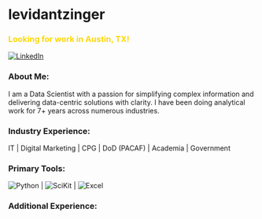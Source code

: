 # levidantzinger
### <span style="color:gold">Looking for work in Austin, TX!</span>
[![LinkedIn](https://img.shields.io/badge/LinkedIn-0077B5?style=for-the-badge&logo=linkedin&logoColor=white)](https://www.linkedin.com/in/levi-dantzinger-34328a71/)

### About Me:
I am a Data Scientist with a passion for simplifying complex information and delivering data-centric solutions with clarity. I have been doing analytical work for 7+ years across numerous industries.

### Industry Experience:
IT | Digital Marketing | CPG | DoD (PACAF) | Academia | Government

### Primary Tools:
![Python](https://img.shields.io/badge/Python-FFD43B?style=for-the-badge&logo=python&logoColor=darkgreen) | ![SciKit](https://img.shields.io/badge/scikit_learn-F7931E?style=for-the-badge&logo=scikit-learn&logoColor=white) | ![Excel](https://img.shields.io/badge/Microsoft_Excel-217346?style=for-the-badge&logo=microsoft-excel&logoColor=white)

### Additional Experience:
